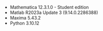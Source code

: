 -   Mathematica 12.3.1.0 - Student edition
-   Matlab R2023a Update 3 (9.14.0.2286388)
-   Maxima 5.43.2
-   Python 3.10.12
